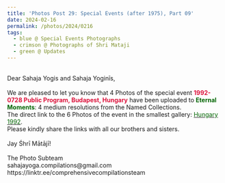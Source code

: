 ```yaml
---
title: 'Photos Post 29: Special Events (after 1975), Part 09'
date: 2024-02-16
permalink: /photos/2024/0216
tags:
  - blue @ Special Events Photographs
  - crimson @ Photographs of Shri Mataji
  - green @ Updates
---
```


<p>
<br>
Dear Sahaja Yogis and Sahaja Yoginīs,<br>
<br>
We are pleased to let you know that 4 Photos of the special event <font color="Crimson"><b>1992-0728 Public Program, Budapest, Hungary</b></font> have been uploaded to <font color="DarkGreen"><b>Eternal Moments</b></font>: 4 medium resolutions from the Named Collections.<br>
The direct link to the 6 Photos of the event in the smallest gallery: <a href="https://eternalmoments.smugmug.com/Countries/Hungary/1992"><font color="DarkGreen">Hungary 1992</font></a>.<br> 
Please kindly share the links with all our brothers and sisters.<br>
<br>
Jay Śhrī Mātājī!<br>
<br>
The Photo Subteam<br>
sahajayoga.compilations@gmail.com<br>
https://linktr.ee/comprehensivecompilationsteam
</p>